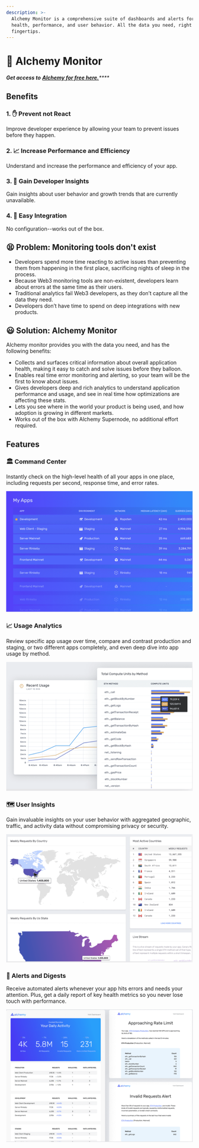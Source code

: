 ```yaml
---
description: >-
  Alchemy Monitor is a comprehensive suite of dashboards and alerts for app
  health, performance, and user behavior. All the data you need, right at your
  fingertips.
---
```


# 🔬 Alchemy Monitor

_**Get access to**_ [_**Alchemy for free here.**_](https://alchemy.com/?r=affiliate:e68b2f77-7fc7-4ef7-8e9c-cdfea869b9b5)_\*\*\*\*_

## Benefits 

### 1. ✋ Prevent not React

Improve developer experience by allowing your team to prevent issues before they happen. 

### 2. 📈 Increase Performance and Efficiency 

Understand and increase the performance and efficiency of your app. 

### 3. 🧐 Gain Developer Insights

Gain insights about user behavior and growth trends that are currently unavailable. 

### 4. 🎁 Easy Integration

No configuration--works out of the box. 

## 😫 Problem: Monitoring tools don't exist 

* Developers spend more time reacting to active issues than preventing them from happening in the first place, sacrificing nights of sleep in the process. 
* Because Web3 monitoring tools are non-existent, developers learn about errors at the same time as their users. 
* Traditional analytics fail Web3 developers, as they don’t capture all the data they need.
* Developers don’t have time to spend on deep integrations with new products.

## 😃 Solution: Alchemy Monitor

Alchemy monitor provides you with the data you need, and has the following benefits:

* Collects and surfaces critical information about overall application health, making it  easy to catch and solve issues before they balloon.
* Enables real time error monitoring and alerting, so your team will be the first to know about issues.
* Gives developers deep and rich analytics to understand application performance and usage, and see in real time how optimizations are affecting these stats.
* Lets you see where in the world your product is being used, and how adoption is growing in different markets.
* Works out of the box with Alchemy Supernode, no additional effort required. 

## Features

### 🏛 Command Center 

Instantly check on the high-level health of all your apps in one place, including requests per second, response time, and error rates. 

![](../../.gitbook/assets/screen-shot-2020-07-17-at-2.58.56-pm.png)

### 📈 Usage Analytics

Review specific app usage over time, compare and contrast production and staging, or two different apps completely, and even deep dive into app usage by method.

![](../../.gitbook/assets/screen-shot-2020-07-17-at-3.01.04-pm.png)

### 🗺 User Insights 

Gain invaluable insights on your user behavior with aggregated geographic, traffic, and activity data without compromising privacy or security.

![](../../.gitbook/assets/screen-shot-2020-07-17-at-3.02.09-pm.png)

### 🔔 Alerts and Digests

Receive automated alerts whenever your app hits errors and needs your attention. Plus, get a daily report of key health metrics so you never lose touch with performance.

![](../../.gitbook/assets/screen-shot-2020-07-17-at-3.02.47-pm.png)

